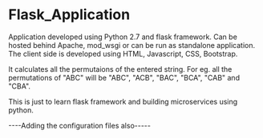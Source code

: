 # Flask_Application

Application developed using Python 2.7 and flask framework.
Can be hosted behind Apache, mod_wsgi or can be run as standalone application.
The client side is developed using HTML, Javascript, CSS, Bootstrap.

It calculates all the permutaions of the entered string. For eg. all the permutations of "ABC" will be "ABC", "ACB", "BAC", "BCA", "CAB" and "CBA".

This is just to learn flask framework and building microservices using python.


----Adding the configuration files also-----

